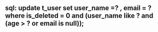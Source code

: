 sql:
update t_user 
set user_name =? , email = ?  
where  is_deleted = 0 
and 
(user_name like ? and (age > ? or email is null));
---

